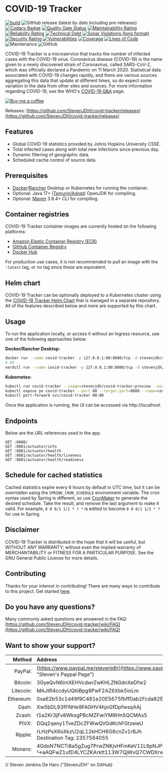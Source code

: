 # COVID-19 Tracker

[![build](https://github.com/StevenJDH/covid-tracker/actions/workflows/maven-sonar-container-workflow.yml/badge.svg?branch=main)](https://github.com/StevenJDH/covid-tracker/actions/workflows/maven-sonar-container-workflow.yml)
![GitHub release (latest by date including pre-releases)](https://img.shields.io/github/v/release/StevenJDH/covid-tracker?include_prereleases)
[![Codacy Badge](https://app.codacy.com/project/badge/Grade/9c6b7925766c4c9ea36480a2f3e2d315)](https://www.codacy.com/gh/StevenJDH/covid-tracker/dashboard?utm_source=github.com&amp;utm_medium=referral&amp;utm_content=StevenJDH/covid-tracker&amp;utm_campaign=Badge_Grade)
[![Quality Gate Status](https://sonarcloud.io/api/project_badges/measure?project=StevenJDH_covid-tracker&metric=alert_status)](https://sonarcloud.io/dashboard?id=StevenJDH_covid-tracker)
[![Maintainability Rating](https://sonarcloud.io/api/project_badges/measure?project=StevenJDH_covid-tracker&metric=sqale_rating)](https://sonarcloud.io/dashboard?id=StevenJDH_covid-tracker)
[![Reliability Rating](https://sonarcloud.io/api/project_badges/measure?project=StevenJDH_covid-tracker&metric=reliability_rating)](https://sonarcloud.io/dashboard?id=StevenJDH_covid-tracker)
[![Technical Debt](https://sonarcloud.io/api/project_badges/measure?project=StevenJDH_covid-tracker&metric=sqale_index)](https://sonarcloud.io/dashboard?id=StevenJDH_covid-tracker)
[![Sonar Violations (long format)](https://img.shields.io/sonar/violations/StevenJDH_covid-tracker?format=long&server=https%3A%2F%2Fsonarcloud.io)](https://sonarcloud.io/dashboard?id=StevenJDH_covid-tracker)
[![Security Rating](https://sonarcloud.io/api/project_badges/measure?project=StevenJDH_covid-tracker&metric=security_rating)](https://sonarcloud.io/dashboard?id=StevenJDH_covid-tracker)
[![Vulnerabilities](https://sonarcloud.io/api/project_badges/measure?project=StevenJDH_covid-tracker&metric=vulnerabilities)](https://sonarcloud.io/dashboard?id=StevenJDH_covid-tracker)
[![Coverage](https://sonarcloud.io/api/project_badges/measure?project=StevenJDH_covid-tracker&metric=coverage)](https://sonarcloud.io/dashboard?id=StevenJDH_covid-tracker)
[![Lines of Code](https://sonarcloud.io/api/project_badges/measure?project=StevenJDH_covid-tracker&metric=ncloc)](https://sonarcloud.io/dashboard?id=StevenJDH_covid-tracker)
![Maintenance](https://img.shields.io/maintenance/yes/2022)
![GitHub](https://img.shields.io/github/license/StevenJDH/covid-tracker)

COVID-19 Tracker is a microservice that tracks the number of infected cases with the COVID-19 virus. Coronavirus disease (COVID-19) is the name given to a newly discovered strain of Coronavirus, called SARS-CoV-2, which was officially declared a Pandemic on 11 March 2020. Statistical data associated with COVID-19 changes rapidly, and there are various sources aggregating this data that update at different times, so do expect some variation in the data from other sites and sources. For more information regarding COVID-19, see the WHO's [COVID-19 Q&A](https://www.who.int/news-room/q-a-detail/coronavirus-disease-covid-19) page.

[![Buy me a coffee](https://img.shields.io/static/v1?label=Buy%20me%20a&message=coffee&color=important&style=flat&logo=buy-me-a-coffee&logoColor=white)](https://www.buymeacoffee.com/stevenjdh)

Releases: [https://github.com/StevenJDH/covid-tracker/releases](https://github.com/StevenJDH/covid-tracker/releases)

## Features
* Global COVID-19 statistics provided by Johns Hopkins University CSSE.
* Total infected cases along with total new infections since previous day.
* Dynamic filtering of geographic data.
* Scheduled cache control of source data.

## Prerequisites
* [Docker](https://www.docker.com/products/docker-desktop)/[Rancher](https://rancherdesktop.io) Desktop or Kubernetes for running the container.
* Optional: Java 17+ ([Temurin/Adopt](https://adoptium.net)) OpenJDK for compiling.
* Optional: [Maven](https://maven.apache.org) 3.8.4+ CLI for compiling.

## Container registries
COVID-19 Tracker container images are currently hosted on the following platforms:

* [Amazon Elastic Container Registry (ECR)](https://gallery.ecr.aws/stevenjdh/covid-tracker)
* [GitHub Container Registry](https://github.com/users/StevenJDH/packages/container/package/covid-tracker)
* [Docker Hub](https://hub.docker.com/r/stevenjdh/covid-tracker)

For production use cases, it is not recommended to pull an image with the `:latest` tag, or no tag since these are equivalent.

## Helm chart
COVID-19 Tracker can be optionally deployed to a Kubernetes cluster using the [COVID-19 Tracker Helm Chart](https://github.com/StevenJDH/helm-charts/tree/main/charts/covid-tracker) that is managed in a separate repository. All of the features described below and more are supported by this chart.

## Usage
To run the application locally, or access it without an Ingress resource, use one of the following approaches below.

**Docker/Rancher Desktop:**

```bash
docker run --name covid-tracker -p 127.0.0.1:80:8080/tcp -d stevenjdh/covid-tracker:preview
# OR
nerdctl run --name covid-tracker -p 127.0.0.1:80:8080/tcp -d stevenjdh/covid-tracker:preview
```

**Kubernetes:**

```bash
kubectl run covid-tracker --image=stevenjdh/covid-tracker:preview --port 8080
kubectl expose po covid-tracker --port 80 --target-port=8080 --name=covid-tracker
kubectl port-forward svc/covid-tracker 80:80
```

Once the application is running, the UI can be accessed via http://localhost.

## Endpoints
Below are the URL references used in the app.

```text
GET :8080/
GET :8081/actuator/info
GET :8081/actuator/health
GET :8081/actuator/health/liveness
GET :8081/actuator/health/readiness
```

## Schedule for cached statistics
Cached statistics expire every 6 hours by default in UTC time, but it can be overridden using the `SPRING_CRON_SCHEDULE` environment variable. The cron syntax used by Spring is different, so use [CronMaker](http://www.cronmaker.com) to generate the desired schedule. Take the result, and remove the last argument to make it valid. For example, `0 0 0/1 1/1 * ? *` is edited to become `0 0 0/1 1/1 * ?` for use in Spring.

## Disclaimer
COVID-19 Tracker is distributed in the hope that it will be useful, but WITHOUT ANY WARRANTY; without even the implied warranty of MERCHANTABILITY or FITNESS FOR A PARTICULAR PURPOSE. See the GNU General Public License for more details.

## Contributing
Thanks for your interest in contributing! There are many ways to contribute to this project. Get started [here](https://github.com/StevenJDH/.github/blob/main/docs/CONTRIBUTING.md).

## Do you have any questions?
Many commonly asked questions are answered in the FAQ:
[https://github.com/StevenJDH/covid-tracker/wiki/FAQ](https://github.com/StevenJDH/covid-tracker/wiki/FAQ)

## Want to show your support?

|Method       | Address                                                                                                    |
|------------:|:-----------------------------------------------------------------------------------------------------------|
|PayPal:      | [https://www.paypal.me/stevenjdh](https://www.paypal.me/stevenjdh "Steven's Paypal Page")                  |
|Bitcoin:     | 3GyeQvN6imXEHVcdwrZwKHLZNGdnXeDfw2                                                                         |
|Litecoin:    | MAJtR4ccdyUQtiiBpg9PwF2AZ6Xbk5ioLm                                                                         |
|Ethereum:    | 0xa62b53c1d49f9C481e20E5675fbffDab2Fcda82E                                                                 |
|Dash:        | Xw5bDL93fFNHe9FAGHV4hjoGfDpfwsqAAj                                                                         |
|Zcash:       | t1a2Kr3jFv8WksgPBcMZFwiYM8Hn5QCMAs5                                                                        |
|PIVX:        | DQq2qeny1TveZDcZFWwQVGdKchFGtzeieU                                                                         |
|Ripple:      | rLHzPsX6oXkzU2qL12kHCH8G8cnZv1rBJh<br />Destination Tag: 2357564055                                        |
|Monero:      | 4GdoN7NCTi8a5gZug7PrwZNKjvHFmKeV11L6pNJPgj5QNEHsN6eeX3D<br />&#8618;aAQFwZ1ufD4LYCZKArktt113W7QjWvQ7CWDXrwM8yCGgEdhV3Wt|


// Steven Jenkins De Haro ("StevenJDH" on GitHub)

